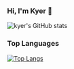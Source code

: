### Hi, I'm Kyer 👋

![kyer's GitHub stats](https://github-readme-stats.vercel.app/api?username=muxfe&theme=dark&show_icons=true&include_all_commits=true)

### Top Languages

[![Top Langs](https://github-readme-stats.vercel.app/api/top-langs/?username=muxfe&layout=compact)](https://github.com/anuraghazra/github-readme-stats)
